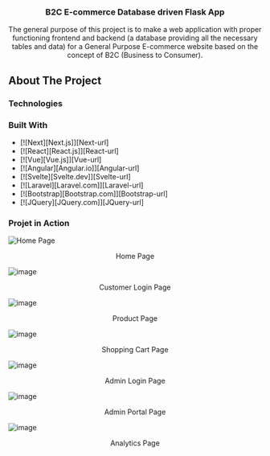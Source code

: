 <h3 align="center">B2C E-commerce Database driven Flask App</h3>

  <p align="center">
    The general purpose of this project is to make a web application with proper functioning frontend and backend (a database providing all the necessary tables and data) for a General Purpose E-commerce website based on the concept of B2C (Business to Consumer).
</div>


<!-- ABOUT THE PROJECT -->
## About The Project

### Technologies
### Built With

* [![Next][Next.js]][Next-url]
* [![React][React.js]][React-url]
* [![Vue][Vue.js]][Vue-url]
* [![Angular][Angular.io]][Angular-url]
* [![Svelte][Svelte.dev]][Svelte-url]
* [![Laravel][Laravel.com]][Laravel-url]
* [![Bootstrap][Bootstrap.com]][Bootstrap-url]
* [![JQuery][JQuery.com]][JQuery-url]


### Projet in Action
![Home Page](https://github.com/user-attachments/assets/b99b4512-36f2-4631-a4cc-094de7b53cef)
<p align="center">
    Home Page

![image](https://github.com/user-attachments/assets/a7fe0800-d58a-4023-9164-992fa8506504)
<p align="center">
    Customer Login Page
  
![image](https://github.com/user-attachments/assets/d3fcb211-12ff-466e-a403-1f2a2074365e)
<p align="center">
    Product Page

![image](https://github.com/user-attachments/assets/adcc9138-acb8-487e-8120-8249f59029d0)
<p align="center">
    Shopping Cart Page


![image](https://github.com/user-attachments/assets/87867e1a-1037-4096-a08c-7fc6d33fd1b6)
<p align="center">
    Admin Login Page

![image](https://github.com/user-attachments/assets/1b0a0ee5-8f57-447f-9b24-c813ca65c456)
<p align="center">
    Admin Portal Page


![image](https://github.com/user-attachments/assets/73fb759e-b9e8-40dc-8cc3-ef844b61c36c)
<p align="center">
    Analytics Page





